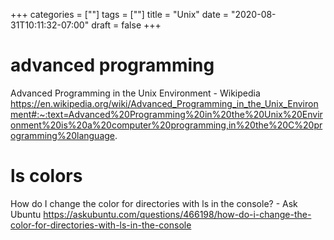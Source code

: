 +++
categories = [""]
tags = [""]
title = "Unix"
date = "2020-08-31T10:11:32-07:00"
draft = false
+++

# advanced programming

Advanced Programming in the Unix Environment - Wikipedia
https://en.wikipedia.org/wiki/Advanced_Programming_in_the_Unix_Environment#:~:text=Advanced%20Programming%20in%20the%20Unix%20Environment%20is%20a%20computer%20programming,in%20the%20C%20programming%20language.

# ls colors

How do I change the color for directories with ls in the console? - Ask Ubuntu
https://askubuntu.com/questions/466198/how-do-i-change-the-color-for-directories-with-ls-in-the-console
